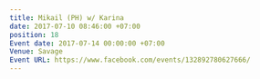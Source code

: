 ```yaml
---
title: Mikail (PH) w/ Karina
date: 2017-07-10 08:46:00 +07:00
position: 18
Event date: 2017-07-14 00:00:00 +07:00
Venue: Savage
Event URL: https://www.facebook.com/events/132892780627666/
---
```


